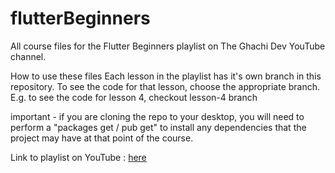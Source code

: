 # flutterBeginners
All course files for the Flutter Beginners playlist on The Ghachi Dev YouTube channel.

How to use these files
Each lesson in the playlist has it's own branch in this repository. To see the code for that lesson, choose the appropriate branch. E.g. to see the code for lesson 4, checkout lesson-4 branch

important - if you are cloning the repo to your desktop, you will need to perform a "packages get / pub get" to install any dependencies that the project may have at that point of the course.

Link to playlist on YouTube : [here](https://www.youtube.com/watch?v=2HVdk585Njc&list=PLUQU7cxh8xprXWeAl5XcOkTcEyfYqUC7-)
